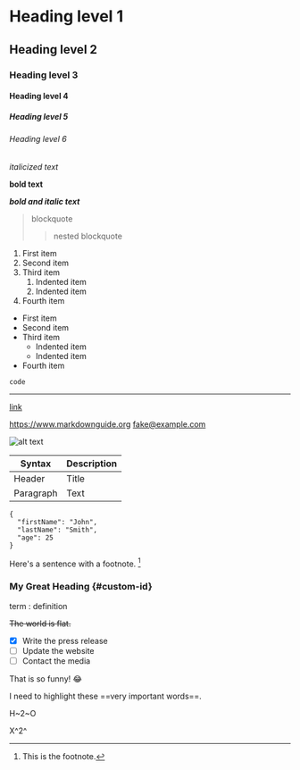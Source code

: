 # Heading level 1
## Heading level 2
### Heading level 3
#### Heading level 4
##### Heading level 5
###### Heading level 6

*italicized text*

**bold text**

***bold and italic text***

> blockquote
>> nested blockquote
 
1. First item
2. Second item
3. Third item
    1. Indented item
    2. Indented item
4. Fourth item 

- First item
- Second item
- Third item
    - Indented item
    - Indented item
- Fourth item

`code`

---

[link](https://www.example.com/my%20great%20page)

<https://www.markdownguide.org>
<fake@example.com>

![alt text](image.jpg)

| Syntax | Description |
| ----------- | ----------- |
| Header | Title |
| Paragraph | Text | 

```
{
  "firstName": "John",
  "lastName": "Smith",
  "age": 25
}
``` 

Here's a sentence with a footnote. [^1]

[^1]: This is the footnote. 

### My Great Heading {#custom-id}

term
: definition 

~~The world is flat.~~

- [x] Write the press release
- [ ] Update the website
- [ ] Contact the media 

That is so funny! :joy: 

I need to highlight these ==very important words==. 

H~2~O 

X^2^ 